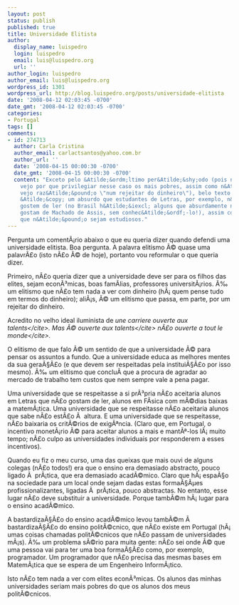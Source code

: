 ```yaml
---
layout: post
status: publish
published: true
title: Universidade Elitista
author:
  display_name: luispedro
  login: luispedro
  email: luis@luispedro.org
  url: ''
author_login: luispedro
author_email: luis@luispedro.org
wordpress_id: 1301
wordpress_url: http://blog.luispedro.org/posts/universidade-elitista
date: '2008-04-12 02:03:45 -0700'
date_gmt: '2008-04-12 02:03:45 -0700'
categories:
- Portugal
tags: []
comments:
- id: 274713
  author: Carla Cristina
  author_email: carlactsantos@yahoo.com.br
  author_url: ''
  date: '2008-04-15 00:00:30 -0700'
  date_gmt: '2008-04-15 00:00:30 -0700'
  content: "Exceto pelo &Atilde;&ordm;ltimo per&Atilde;&shy;odo (pois n&Atilde;&pound;o
    vejo por que privilegiar nesse caso os mais pobres, assim como n&Atilde;&pound;o
    vejo raz&Atilde;&pound;o \"num rejeitar do dinheiro\"), belo texto!\r\nRealmente
    &Atilde;&copy; um absurdo que estudantes de Letras, por exemplo, n&Atilde;&pound;o
    gostem de ler (no Brasil h&Atilde;&iexcl; alguns que absurdamente n&Atilde;&pound;o
    gostam de Machado de Assis, sem conhec&Atilde;&ordf;-lo!), assim como professores
    que n&Atilde;&pound;o sejam estudiosos."
---
```

<p>Pergunta um coment&Atilde;&iexcl;rio abaixo o que eu queria dizer quando defendi uma universidade elitista. Boa pergunta. A palavra elitismo &Atilde;&copy; quase uma palavr&Atilde;&pound;o (isto n&Atilde;&pound;o &Atilde;&copy; de hoje), portanto vou reformular o que queria dizer.</p>
<p>Primeiro, n&Atilde;&pound;o queria dizer que a universidade deve ser para os filhos das elites, sejam econ&Atilde;&sup3;micas, boas fam&Atilde;&shy;lias, professores universit&Atilde;&iexcl;rios. &Atilde;&permil; um elitismo que n&Atilde;&pound;o tem nada a ver com dinheiro (h&Atilde;&iexcl; quem pense tudo em termos do dinheiro); ali&Atilde;&iexcl;s, &Atilde;&copy; um elitismo que passa, em parte, por um rejeitar do dinheiro.</p>
<p>Acredito no velho ideal iluminista de <cite>une carriere ouverte aux talents<&#47;cite>. Mas &Atilde;&copy; <cite>ouverte aux talents<&#47;cite> n&Atilde;&pound;o <cite>ouverte a tout le monde<&#47;cite>.</p>
<p>O elitismo de que falo &Atilde;&copy; um sentido de que a universidade &Atilde;&copy; para pensar os assuntos a fundo. Que a universidade educa as melhores mentes da sua gera&Atilde;&sect;&Atilde;&pound;o (e que devem ser respeitadas pela institui&Atilde;&sect;&Atilde;&pound;o por isso mesmo). &Atilde;&permil; um elitismo que conclu&Atilde;&shy; que a procura de agradar ao mercado de trabalho tem custos que nem sempre vale a pena pagar.</p>
<p>Uma universidade que se respeitasse a si pr&Atilde;&sup3;pria n&Atilde;&pound;o aceitaria alunos em Letras que n&Atilde;&pound;o gostam de ler, alunos em F&Atilde;&shy;sica com m&Atilde;&copy;dias baixas a matem&Atilde;&iexcl;tica. Uma universidade que se respeitasse n&Atilde;&pound;o aceitaria alunos que sabe n&Atilde;&pound;o est&Atilde;&pound;o &Atilde;&nbsp; altura. E uma universidade que se respeitasse, n&Atilde;&pound;o baixaria os crit&Atilde;&copy;rios de exig&Atilde;&ordf;ncia. (Claro que, em Portugal, o incentivo monet&Atilde;&iexcl;rio &Atilde;&copy; para aceitar alunos a mais e mant&Atilde;&ordf;-los l&Atilde;&iexcl; muito tempo; n&Atilde;&pound;o culpo as universidades individuais por responderem a esses incentivos).</p>
<p>Quando eu fiz o meu curso, uma das queixas que mais ouvi de alguns colegas (n&Atilde;&pound;o todos!) era que o ensino era demasiado abstracto, pouco ligado &Atilde;&nbsp; pr&Atilde;&iexcl;tica, que era demasiado acad&Atilde;&copy;mico. Claro que h&Atilde;&iexcl; espa&Atilde;&sect;o na sociedade para um local onde sejam dadas estas forma&Atilde;&sect;&Atilde;&micro;es profissionalizantes, ligadas &Atilde;&nbsp; pr&Atilde;&iexcl;tica, pouco abstractas. No entanto, esse lugar n&Atilde;&pound;o deve substituir a universidade. Porque tamb&Atilde;&copy;m h&Atilde;&iexcl; lugar para o ensino acad&Atilde;&copy;mico.</p>
<p>A bastardiza&Atilde;&sect;&Atilde;&pound;o do ensino acad&Atilde;&copy;mico levou tamb&Atilde;&copy;m &Atilde;&nbsp; bastardiza&Atilde;&sect;&Atilde;&pound;o do ensino polit&Atilde;&copy;cnico, que n&Atilde;&pound;o existe em Portugal (h&Atilde;&iexcl; umas coisas chamadas polit&Atilde;&copy;cnicos que n&Atilde;&pound;o passam de universidades m&Atilde;&iexcl;s). &Atilde;&permil; um problema s&Atilde;&copy;rio para muita gente: n&Atilde;&pound;o sei onde &Atilde;&copy; que uma pessoa vai para ter uma boa forma&Atilde;&sect;&Atilde;&pound;o como, por exemplo, programador. Um programador que n&Atilde;&pound;o precisa das mesmas bases em Matem&Atilde;&iexcl;tica que se espera de um Engenheiro Inform&Atilde;&iexcl;tico.</p>
<p>Isto n&Atilde;&pound;o tem nada a ver com elites econ&Atilde;&sup3;micas. Os alunos das minhas universidades seriam mais pobres do que os alunos dos meus polit&Atilde;&copy;cnicos.</p>
